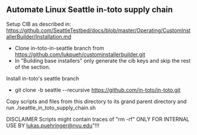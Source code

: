 Automate Linux Seattle in-toto supply chain
---------

Setup CIB as described in:
https://github.com/SeattleTestbed/docs/blob/master/Operating/CustomInstallerBuilder/Installation.md
- Clone in-toto-in-seattle branch from https://github.com/lukpueh/custominstallerbuilder.git	
- In "Building base installers" only generate the cib keys and skip the rest of the section.

Install in-toto's seattle branch
- git clone -b seattle --recursive https://github.com/in-toto/in-toto.git

Copy scripts and files from this directory to its grand parent directory and run
./seattle_in_toto_supply_chain.sh

DISCLAIMER
Scripts might contain traces of "rm -rf"
ONLY FOR INTERNAL USE BY lukas.puehringer@nyu.edu"!!!
